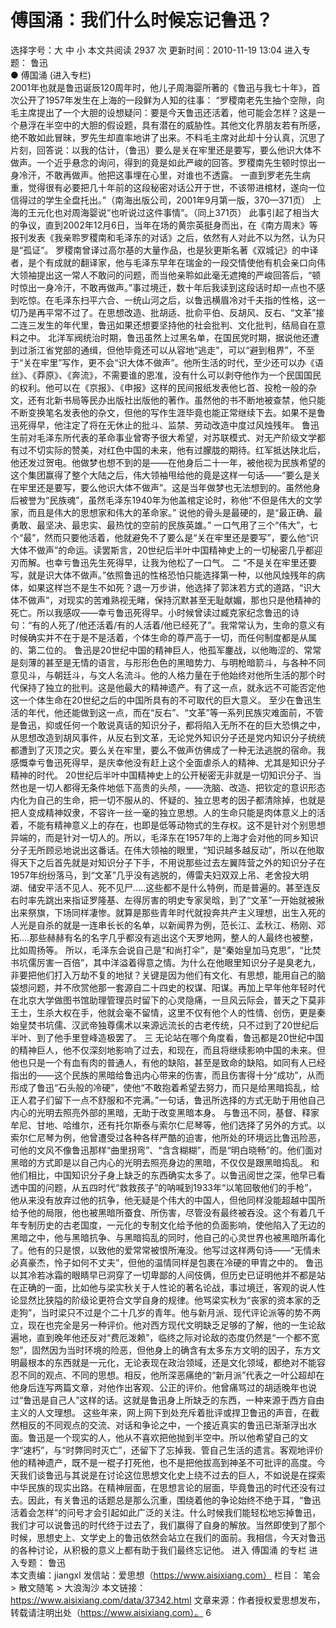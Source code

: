 # 傅国涌：我们什么时候忘记鲁迅？

选择字号：大 中 小   本文共阅读 2937 次 更新时间：2010-11-19 13:04
进入专题： 鲁迅  
● 傅国涌 (进入专栏)  
2001年也就是鲁迅诞辰120周年时，他儿子周海婴所著的《鲁迅与我七十年》，首次公开了1957年发生在上海的一段鲜为人知的往事：
“罗稷南老先生抽个空隙，向毛主席提出了一个大胆的设想疑问：要是今天鲁迅还活着，他可能会怎样？这是一个悬浮在半空中的大胆的假设题，具有潜在的威胁性。其他文化界朋友若有所感，绝不敢如此冒昧，罗先生却直率地讲了出来。不料毛主席对此却十分认真，沉思了片刻，回答说：以我的估计，（鲁迅）要么是关在牢里还是要写，要么他识大体不做声。一个近乎悬念的询问，得到的竟是如此严峻的回答。罗稷南先生顿时惊出一身冷汗，不敢再做声。他把这事埋在心里，对谁也不透露。
一直到罗老先生病重，觉得很有必要把几十年前的这段秘密对话公开于世，不该带进棺材，遂向一位信得过的学生全盘托出。”（南海出版公司，2001年9月第一版，370—371页）
上海的王元化也对周海婴说“也听说过这件事情”。（同上371页）
此事引起了相当大的争议，直到2002年12月6日，当年在场的黄宗英挺身而出，在《南方周末》等报刊发表《我亲聆罗稷南和毛泽东的对话》之后，依然有人对此不以为然，认为只是“孤证”。
罗稷南曾译过高尔基的大量作品，也是狄更斯名著《双城记》的中译者，是个有成就的翻译家，他与毛泽东早年在瑞金的一段交情使他有机会亲口向伟大领袖提出这一常人不敢问的问题，而当他亲聆如此毫无遮掩的严峻回答后，“顿时惊出一身冷汗，不敢再做声。”事过境迁，数十年后我读到这段话时却一点也不感到吃惊。在毛泽东扫平六合、一统山河之后，以鲁迅横眉冷对千夫指的性格，这一切乃是再平常不过了。在思想改造、批胡适、批俞平伯、反胡风、反右、“文革”接二连三发生的年代里，鲁迅如果还想要坚持他的社会批判、文化批判，结局自在意料之中。
北洋军阀统治时期，鲁迅虽然上过黑名单，在国民党时期，据说他还遭到过浙江省党部的通缉，但他毕竟还可以从容地“逃走”，可以“避到租界”，不至于“关在牢里”写作，更不会“识大体不做声”。他所生活的时代，至少还可以办《语丝》、《莽原》、《奔流》，不需要谁的恩准，没有什么可以剥夺他作为一个民国国民的权利。他可以在《京报》、《申报》这样的民间报纸发表他匕首、投枪一般的杂文，还有北新书局等民办出版社出版他的著作。虽然他的书不断地被查禁，他只能不断变换笔名发表他的杂文，但他的写作生涯毕竟也能正常继续下去。如果不是鲁迅死得早，他注定了将在无休止的批斗、监禁、劳动改造中度过风烛残年。
鲁迅生前对毛泽东所代表的革命事业曾寄予很大希望，对苏联模式、对无产阶级文学都有过不切实际的赞美，对红色中国的未来，他有过朦胧的期待。红军抵达陕北后，他还发过贺电。他做梦也想不到的是——在他身后二十一年，被他视为民族希望的这个集团赢得了整个大陆之后，伟大领袖甩给他的竟是这样一句话——“要么是关在牢里还是要写，要么他识大体不做声”。这是当年做梦也无法想到的。虽然他身后被誉为“民族魂”，虽然毛泽东1940年为他盖棺定论时，称他“不但是伟大的文学家，而且是伟大的思想家和伟大的革命家。” 说他的骨头是最硬的，是“最正确、最勇敢、最坚决、最忠实、最热忱的空前的民族英雄。” 一口气用了三个“伟大”，七个“最”，然而只要他活着，他就避免不了要么是“关在牢里还是要写”，要么他“识大体不做声”的命运。读罢斯言，20世纪后半叶中国精神史上的一切秘密几乎都迎刃而解。也幸亏鲁迅先生死得早，让我为他松了一口气。
二
“不是关在牢里还要写，就是识大体不做声。”依照鲁迅的性格恐怕只能选择第一种，以他风烛残年的病体，如果这样岂不是生不如死？退一万步讲，他选择了郭沫若方式的道路，“识大体不做声”，对现实的苦难熟视无睹，保持沉默甚至无耻献媚，那也只是他精神的死亡。所以我感叹——幸亏鲁迅死得早。小时候曾读过臧克家纪念鲁迅的诗句：“有的人死了/他还活着/有的人活着/他已经死了”。我常常认为，生命的意义有时候确实并不在于是不是活着，个体生命的尊严高于一切，而任何制度都是从属的、第二位的。
鲁迅是20世纪中国的精神巨人，他孤军鏖战，以他晦涩的、常常是刻薄的甚至是无情的语言，与形形色色的黑暗势力、与明枪暗箭斗，与各种不同意见斗，与朝廷斗，与文人名流斗。他的人格力量在于他始终对他所生活的那个时代保持了独立的批判。这是他最大的精神遗产。有了这一点，就永远不可能否定他这一个体生命在20世纪之后的中国所具有的不可取代的巨大意义。
至少在鲁迅生活的年代，他还能做到这一点，而在“反右”、“文革”等一系列民族灾难面前，不管是鲁迅，抑或任何一个敢说真话的知识分子，都将陷入无所不在的巨大恐惧之中，从思想改造到胡风事件，从反右到文革，无论党外知识分子还是党内知识分子统统都遭到了灭顶之灾。要么关在牢里，要么不做声仿佛成了一种无法逃脱的宿命。我感慨幸亏鲁迅死得早，是庆幸他没有赶上这个全面虐杀人的精神、尤其是知识分子精神的时代。
20世纪后半叶中国精神史上的公开秘密无非就是一切知识分子、当然也是一切人都得无条件地低下高贵的头颅，——洗脑、改造、把钦定的意识形态内化为自己的生命，把一切不服从的、怀疑的、独立思考的因子都清除掉，也就是把人变成精神奴隶，不容许一丝一毫的独立思想。人的生命只能是肉体意义上的活着，不能有精神意义上的存在，也即是低等动物式的生存权。这不是针对个别思想异端的，而是针对一切人的。所以，毛泽东在1957年的上海才会对他的同乡知识分子无所顾忌地说出这番话。在伟大领袖的眼里，“知识越多越反动”，所以在他取得天下之后首先就是对知识分子下手，不用说那些过去左翼阵营之外的知识分子在1957年纷纷落马，到“文革”几乎没有逃脱的，傅雷夫妇双双上吊、老舍投大明湖、储安平活不见人、死不见尸.....这些都不是什么特例，而是普遍的。甚至连反右时率先跳出来指证罗隆基、左得厉害的明史专家吴晗，到了“文革”一开始就被揪出来祭旗，下场同样凄惨。就算是那些青年时代就投奔共产主义理想，出生入死的人光是自杀的就是一连串长长的名单，以新闻界为例，范长江、孟秋江、杨刚、邓拓....那些赫赫有名的名字几乎都没有逃出这个天罗地网，整人的人最终也被整，比如周扬等。
所以，毛泽东会说自己是“和尚打伞”，是“秦始皇加马克思”，“比焚书坑儒厉害一百倍”，其中洋溢着得意之情。为什么在他眼里知识分子是臭老九，非要把他们打入万劫不复的地狱？关键是因为他们有文化、有思想，能用自己的脑袋想问题，并不欣赏他那一套源自二十四史的权谋、阳谋。再加上早年他年轻时代在北京大学做图书馆助理管理员时留下的心灵隐痛，一旦风云际会，普天之下莫非王土，生杀大权在手，他就会毫不留情，这里不仅有他个人的性情、创伤，更是秦始皇焚书坑儒、汉武帝独尊儒术以来源远流长的古老传统，只不过到了20世纪后半叶、到了他手里登峰造极罢了。
三
无论站在哪个角度看，鲁迅都是20世纪中国的精神巨人，他不仅深刻地影响了过去，和现在，而且将继续影响中国的未来。但他也只是一个有血有肉的普通人，有他的缺陷，甚至是致命的缺陷。如同有人已经指出的——这个民族的黑暗给鲁迅内心带来的伤害，而且伤害得十分“成功”，从而形成了鲁迅“石头般的冷硬”，使他“不敢抱着希望去努力，而只是给黑暗捣乱，给正人君子们留下一点不舒服和不完满。”一句话，鲁迅所选择的方式无助于用他自己内心的光明去照亮外部的黑暗，无助于改变黑暗本身。
与鲁迅不同，基督、释家牟尼、甘地、哈维尔，还有托尔斯泰与索尔仁尼琴等，他们选择了另外的方式。以索尔仁尼琴为例，他曾遭受过各种各样严酷的迫害，他所处的环境远比鲁迅险恶，可他的文风不像鲁迅那样“曲里拐弯”、“含含糊糊”，而是“明白晓畅”的。他们面对黑暗的方式即是以自己内心的光明去照亮身边的黑暗，不仅仅是跟黑暗捣乱。
和他们相比，中国知识分子身上缺乏的东西确实太多了。以鲁迅阅世之深，他早已看透中国的问题，从五四时代“救救孩子”的呐喊到1933年“以笔回敬他们的手枪”，他从来没有放弃过他的抗争，他无疑是个伟大的中国人，但他同样没能超越中国所给予他的局限，他也被黑暗所蚕食、所伤害，尽管没有最终被吞没。这个有着几千年专制历史的古老国度，一元化的专制文化给予他的负面影响，使他陷入了无边的黑暗之中，他与黑暗抗争、与黑暗捣乱的同时，他自己的心灵世界也被黑暗所毒化了。他有的只是恨，以致他的爱常常被恨所淹没。他写过这样两句诗——“无情未必真豪杰，怜子如何不丈夫”，但他的温情同样是包裹在冷硬的甲胄之中的。
鲁迅以其冷若冰霜的眼睛早已洞穿了一切卑鄙的人间伎俩，但历史已证明他并不都是站在正确的一面，比如他与梁实秋关于人性论的著名论战，事过境迁，客观的说人性论显然比狭隘的阶级论更符合文学自身的规律。他骂梁实秋为“丧家的资本家的乏走狗”，当时梁只不过是个二十几岁的青年。他与新月派、现代评论派等的势不两立，现在也完全是另一种评价。他对西方现代文明缺乏足够的了解，他的一生论敌遍地，直到晚年他还反对“费厄泼赖”，临终之际对论敌的态度仍然是“一个都不宽恕”，固然因为当时环境的险恶，但他身上的确含有太多东方文明的因子，东方文明最根本的东西就是一元化，无论表现在政治领域，还是文化领域，都绝对不能容忍不同的观点、不同的思想。相反，他所深恶痛绝的“新月派”代表之一叶公超却在他身后连写两篇文章，对他作出客观、公正的评价。他曾痛骂过的胡适晚年也说过“鲁迅是自己人”这样的话。这就是鲁迅身上所缺乏的东西，一种来源于西方自由主义的人文理想。
这些年来，网上网下到处充斥着批评或捍卫鲁迅的声音，在截然相反的不同观点的交流、对话和争论之中，一个接近真实的鲁迅已渐渐浮出水面。鲁迅是一个现实的人，他从不喜欢把他抛到半空中。所以他希望自己的文字“速朽”，与“时弊同时灭亡”，还留下了忘掉我、管自己生活的遗言。客观地评价他的精神遗产，既不是一棍子打死他，也不是把他拔高到神圣不可批评的高度。今天我们谈鲁迅与其说是在讨论这位思想文化史上绕不过去的巨人，不如说是在探索中华民族的现实出路。在精神层面，在思想言论的层面，毕竟鲁迅的时代还没有过去。因此，有关鲁迅的话题总是那么沉重，围绕着他的争论始终不绝于耳，“鲁迅活着会怎样”的问号才会引起如此广泛的关注。什么时候我们能轻松地忘掉鲁迅，我们才可以说鲁迅的时代终于过去了，我们赢得了自身的解放。当然即使到了那个时候，思想史上、文学史上的鲁迅依然会站立在我们的面前。我相信，今天对鲁迅的各种讨论，从积极的意义上都有助于我们最终忘记他。
进入 傅国涌 的专栏     进入专题： 鲁迅  
本文责编：jiangxl
发信站：爱思想（https://www.aisixiang.com）
栏目： 笔会 > 散文随笔 > 大浪淘沙
本文链接：https://www.aisixiang.com/data/37342.html
文章来源：作者授权爱思想发布，转载请注明出处（https://www.aisixiang.com）。
6